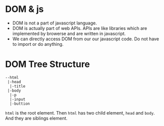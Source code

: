 # DOM & js

- DOM is not a part of javascript language.
- DOM is actually part of web APIs. APIs are like libraries which are implemented by browerse and are written in javascript.
- We can directly access DOM from our our javascript code. Do not have to import or do anything.

# DOM Tree Structure
```
--html
 |-head
  |-title
 |-body
  |-p
  |-input
  |-buttion
```
`html` is the root element.
Then `html` has two child element, `head` and `body`. And they are siblings element.